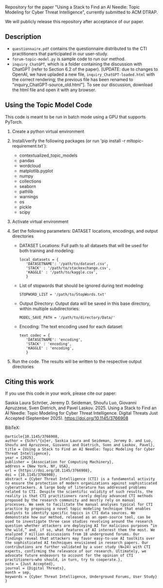 Repository for the paper "Using a Stack to Find an AI Needle: Topic Modeling for Cyber Threat Intelligence", currently submitted to ACM DTRAP.

We will publicly release this repository after acceptance of our paper.

## Description


* ```questionnaire.pdf``` contains the questionnaire distributed to the CTI practitioners that participated in our user-study.
* ```forum-topic-model.py``` is sample code to run our method.
* ```inquiry_ChatGPT```, which is a folder containing the discussion with ChatGPT (refer to Section 6.2 of the paper). [UPDATE: due to changes to OpenAI, we have upladed a new file, ``inquiry_ChatGPT-loaded.html`` with the correct rendering; the previous file has been renamed to "inquiry_ChatGPT-source_old.html"]. To see our discussion, download the html file and open it with any browser.

## Using the Topic Model Code

This code is meant to be run in batch mode using a GPU that supports PyTorch.

1. Create a python virtual environment
2. Install/verify the following packages (or run 'pip install -r mltopic-requirement.txt`):
	* contextualized_topic_models
	* pandas
	* wordcloud
	* matplotlib.pyplot
	* numpy
	* collections
	* seaborn
	* pathlib
	* warnings
	* os	
	* pickle
	* scipy

3. Activate virtual environment
4. Set the following parameters: DATASET locations, encodings, and output directories
   - DATASET Locations: Full path to all datasets that will be used for both training and modeling:
     ```
	 local_datasets = {
		'DATASETNAME': '/path/to/dataset.csv',
		'STACK' : '/path/to/stackexchange.csv',
		'KAGGLE' : '/path/to/kaggle.csv',
		}
     ```
   - List of stopwords that should be ignored during text modeling:
     ```
     STOPWORD_LIST = '/path/to/StopWords.txt'
     ```
   - Output Directory: Output data will be saved in this base directory, within multiple subdirectories: 
     ```
     MODEL_SAVE_PATH = '/path/to/directory/Data/'
     ```	
   - Encoding: The text encoding used for each dataset:
	 ```
	 text_codec = { 
		'DATASETNAME': 'encoding',
		'STACK' : 'encoding',
		'KAGGLE' : 'encoding',
		}
   	  ```

6. Run the code. The results will be written to the respective output directories

## Citing this work
If you use this code in your work, please cite our paper:

Saskia Laura Schröer, Jeremy D. Seideman, Shoufu Luo, Giovanni Apruzzese, Sven Dietrich, and Pavel Laskov. 2025. Using a Stack to Find an AI Needle: Topic Modeling for Cyber Threat Intelligence. Digital Threats Just Accepted (September 2025). https://doi.org/10.1145/3766908

	
BibTeX:
```
@article{10.1145/3766908,
author = {Schr\"{o}er, Saskia Laura and Seideman, Jeremy D. and Luo, Shoufu and Apruzzese, Giovanni and Dietrich, Sven and Laskov, Pavel},
title = {Using a Stack to Find an AI Needle: Topic Modeling for Cyber Threat Intelligence},
year = {2025},
publisher = {Association for Computing Machinery},
address = {New York, NY, USA},
url = {https://doi.org/10.1145/3766908},
doi = {10.1145/3766908},
abstract = {Cyber Threat Intelligence (CTI) is a fundamental activity to ensure the protection of modern organizations against sophisticated cyberattackers. A large body of literature has addressed problems related to CTI. Despite the scientific validity of such results, the reality is that CTI practitioners rarely deploy advanced CTI methods proposed by the research community and mostly rely on manual processes. We seek to facilitate the manual analyses typical for CTI practice by proposing a novel topic modeling technique that enables analysts to identify specific topics in CTI data sources. We demonstrate how our method, released as an open-source tool, can be used to investigate three case studies revolving around the research question whether attackers are deploying AI for malicious purposes “in the wild,” and, if so, what features of AI interest them the most. We analyzed 7 million discussions from 18 underground forums. Our findings reveal that attackers may favor easy-to-use AI toolkits over the sophisticated AI techniques envisioned in research papers. Our contributions are further validated by a user study (N=24) with CTI experts, confirming the relevance of our research. Ultimately, we advocate future endeavors to account for the opinion of CTI practitioners—who should, in turn, try to cooperate.},
note = {Just Accepted},
journal = {Digital Threats},
month = sep,
keywords = {Cyber Threat Intelligence, Underground Forums, User Study}
}
```


